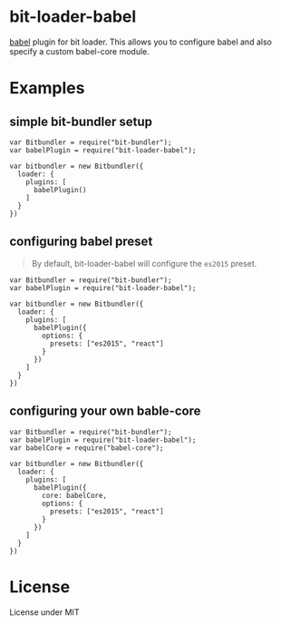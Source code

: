 # bit-loader-babel
[babel](https://babeljs.io/) plugin for bit loader. This allows you to configure babel and also specify a custom babel-core module.

# Examples

## simple bit-bundler setup

```
var Bitbundler = require("bit-bundler");
var babelPlugin = require("bit-loader-babel");

var bitbundler = new Bitbundler({
  loader: {
    plugins: [
      babelPlugin()
    ]
  }
})
```

## configuring babel preset

> By default, bit-loader-babel will configure the `es2015` preset.

```
var Bitbundler = require("bit-bundler");
var babelPlugin = require("bit-loader-babel");

var bitbundler = new Bitbundler({
  loader: {
    plugins: [
      babelPlugin({
        options: {
          presets: ["es2015", "react"]
        }
      })
    ]
  }
})
```

## configuring your own bable-core

```
var Bitbundler = require("bit-bundler");
var babelPlugin = require("bit-loader-babel");
var babelCore = require("babel-core");

var bitbundler = new Bitbundler({
  loader: {
    plugins: [
      babelPlugin({
        core: babelCore,
        options: {
          presets: ["es2015", "react"]
        }
      })
    ]
  }
})
```

# License

License under MIT
